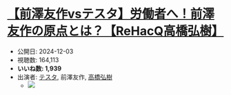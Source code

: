 # [【前澤友作vsテスタ】労働者へ！前澤友作の原点とは？【ReHacQ高橋弘樹】](https://www.youtube.com/watch?v=VD5X2AP9oAw)
-   公開日: 2024-12-03
-   視聴数: 164,113
-   **いいね数: 1,939**
-   出演者: [テスタ](/rehacq_fan/people/テスタ "wikilink"), 前澤友作, [高橋弘樹](/rehacq_fan/people/高橋弘樹 "wikilink")
    - [![](https://img.youtube.com/vi/VD5X2AP9oAw/hqdefault.jpg)](https://www.youtube.com/watch?v=VD5X2AP9oAw)
